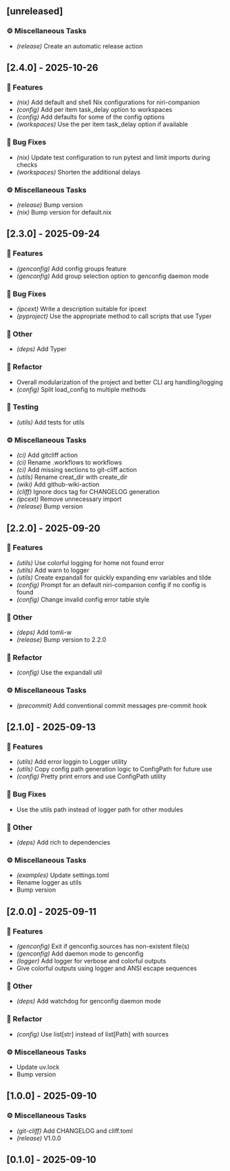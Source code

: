 ## [unreleased]

### ⚙️ Miscellaneous Tasks

- *(release)* Create an automatic release action
## [2.4.0] - 2025-10-26

### 🚀 Features

- *(nix)* Add default and shell Nix configurations for niri-companion
- *(config)* Add per item task_delay option to workspaces
- *(config)* Add defaults for some of the config options
- *(workspaces)* Use the per item task_delay option if available

### 🐛 Bug Fixes

- *(nix)* Update test configuration to run pytest and limit imports during checks
- *(workspaces)* Shorten the additional delays

### ⚙️ Miscellaneous Tasks

- *(release)* Bump version
- *(nix)* Bump version for default.nix
## [2.3.0] - 2025-09-24

### 🚀 Features

- *(genconfig)* Add config groups feature
- *(genconfig)* Add group selection option to genconfig daemon mode

### 🐛 Bug Fixes

- *(ipcext)* Write a description suitable for ipcext
- *(pyproject)* Use the appropriate method to call scripts that use Typer

### 💼 Other

- *(deps)* Add Typer

### 🚜 Refactor

- Overall modularization of the project and better CLI arg handling/logging
- *(config)* Split load_config to multiple methods

### 🧪 Testing

- *(utils)* Add tests for utils

### ⚙️ Miscellaneous Tasks

- *(ci)* Add gitcliff action
- *(ci)* Rename .workflows to workflows
- *(ci)* Add missing sections to git-cliff action
- *(utils)* Rename creat_dir with create_dir
- *(wiki)* Add github-wiki-action
- *(cliff)* Ignore docs tag for CHANGELOG generation
- *(ipcext)* Remove unnecessary import
- *(release)* Bump version
## [2.2.0] - 2025-09-20

### 🚀 Features

- *(utils)* Use colorful logging for home not found error
- *(utils)* Add warn to logger
- *(utils)* Create expandall for quickly expanding env variables and tilde
- *(config)* Prompt for an default niri-companion config if no config is found
- *(config)* Change invalid config error table style

### 💼 Other

- *(deps)* Add tomli-w
- *(release)* Bump version to 2.2.0

### 🚜 Refactor

- *(config)* Use the expandall util

### ⚙️ Miscellaneous Tasks

- *(precommit)* Add conventional commit messages pre-commit hook
## [2.1.0] - 2025-09-13

### 🚀 Features

- *(utils)* Add error loggin to Logger utility
- *(utils)* Copy config path generation logic to ConfigPath for future use
- *(config)* Pretty print errors and use ConfigPath utility

### 🐛 Bug Fixes

- Use the utils path instead of logger path for other modules

### 💼 Other

- *(deps)* Add rich to dependencies

### ⚙️ Miscellaneous Tasks

- *(examples)* Update settings.toml
- Rename logger as utils
- Bump version
## [2.0.0] - 2025-09-11

### 🚀 Features

- *(genconfig)* Exit if genconfig.sources has non-existent file(s)
- *(genconfig)* Add daemon mode to genconfig
- *(logger)* Add logger for verbose and colorful outputs
- Give colorful outputs using logger and ANSI escape sequences

### 💼 Other

- *(deps)* Add watchdog for genconfig daemon mode

### 🚜 Refactor

- *(config)* Use list[str] instead of list[Path] with sources

### ⚙️ Miscellaneous Tasks

- Update uv.lock
- Bump version
## [1.0.0] - 2025-09-10

### ⚙️ Miscellaneous Tasks

- *(git-cliff)* Add CHANGELOG and cliff.toml
- *(release)* V1.0.0
## [0.1.0] - 2025-09-10
